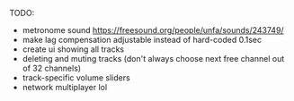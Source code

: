 TODO:
- metronome sound https://freesound.org/people/unfa/sounds/243749/
- make lag compensation adjustable instead of hard-coded 0.1sec
- create ui showing all tracks
- deleting and muting tracks (don't always choose next free channel out of 32 channels)
- track-specific volume sliders
- network multiplayer lol
